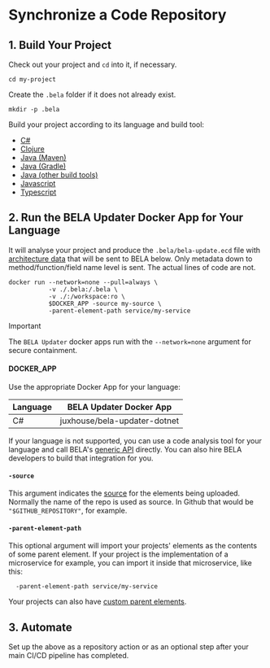 # Synchronize a Code Repository

## 1. Build Your Project

Check out your project and `cd` into it, if necessary.
```
cd my-project
```

Create the `.bela` folder if it does not already exist.
```
mkdir -p .bela
```

Build your project according to its language and build tool:
 - [C#](/updaters/.NET.md)
 - [Clojure](/updaters/Clojure.md)
 - [Java (Maven)](/updaters/Java-Maven.md)
 - [Java (Gradle)](/updaters/Java-Gradle.md)
 - [Java (other build tools)](/updaters/Java-Other.md)
 - [Javascript](/updaters/Typescript.md)
 - [Typescript](/updaters/Typescript.md)


## 2. Run the BELA Updater Docker App for Your Language

It will analyse your project and produce the `.bela/bela-update.ecd` file with [architecture data](/Concepts.md#ecds) that will be sent to BELA below. Only metadata down to method/function/field name level is sent. The actual lines of code are not.

```
docker run --network=none --pull=always \
           -v ./.bela:/.bela \
           -v ./:/workspace:ro \
           $DOCKER_APP -source my-source \
           -parent-element-path service/my-service
```

> [!IMPORTANT]
> The `BELA Updater` docker apps run with the `--network=none` argument for secure containment.

#### DOCKER_APP

Use the appropriate Docker App for your language:

| Language | BELA Updater Docker App |
|----------|-------------------------|
| C#  | juxhouse/bela-updater-dotnet |

If your language is not supported, you can use a code analysis tool for your language and call BELA's [generic API](API.md) directly. You can also hire BELA developers to build that integration for you.


#### `-source`

This argument indicates the [source](/Concepts.md#sources) for the elements being uploaded. Normally the name of the repo is used as source. In Github that would be `"$GITHUB_REPOSITORY"`, for example.

#### `-parent-element-path`  

This optional argument will import your projects' elements as the contents of some parent element. If your project is the implementation of a microservice for example, you can import it inside that microservice, like this:
```
  -parent-element-path service/my-service
```
Your projects can also have [custom parent elements](reference/Custom-Parent-Elements.md).


## 3. Automate

Set up the above as a repository action or as an optional step after your main CI/CD pipeline has completed.
